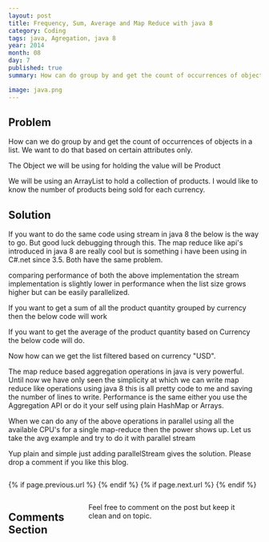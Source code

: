 ```yaml
---
layout: post
title: Frequency, Sum, Average and Map Reduce with java 8
category: Coding
tags: java, Agregation, java 8
year: 2014
month: 08
day: 7
published: true
summary: How can do group by and get the count of occurrences of objects in a list. We want to do that based on certain attributes only. 

image: java.png
---
```

Problem
---
How can we do group by and get the count of occurrences of objects in a list. We want to do that based on certain attributes only.

The Object we will be using for holding the value will be Product

<script src="https://gist.github.com/vallur/666480f53ee40dfa1745.js"></script>

We will be using an ArrayList to hold a collection of products. I would like to know the number of products being sold for each currency. 

Solution
---
<script src="https://gist.github.com/vallur/30fa4bb238d42014a7b3.js"></script>

If you want to do the same code using stream in java 8 the below is the way to go. But good luck debugging through this. The map reduce like api's introduced in java 8 are really cool but is something i have been using in C#.net since 3.5. Both have the same problem.

<script src="https://gist.github.com/vallur/1493f88b5c8caf2c27cb.js"></script>

comparing performance of both the above implementation the stream implementation is slightly lower in performance when the list size grows higher but can be easily parallelized. 

If you want to get a sum of all the product quantity grouped by currency then the below code will work

<script src="https://gist.github.com/vallur/d38b56f4ea6c78645ee9.js"></script>

If you want to get the average of the product quantity based on Currency the below code will do.

<script src="https://gist.github.com/vallur/aa048084971f637d646f.js"></script>

Now how can we get the list filtered based on currency "USD".

<script src="https://gist.github.com/vallur/9ce7ee9e9bca9b492723.js"></script>

The map reduce based aggregation operations in java is very powerful. Until now we have only seen the simplicity at which we can write map reduce like operations using java 8 this is all pretty code to me and saving the number of lines to write. Performance is the same either you use the Aggregation API or do it your self using plain HashMap or Arrays. 

When we can do any of the above operations in parallel using all the available CPU's for a single map-reduce then the power shows up. Let us take the avg example and try to do it with parallel stream

<script src="https://gist.github.com/vallur/f5d1d5aa0c4fcad2bb9f.js"></script>

Yup plain and simple just adding parallelStream gives the solution. Please drop a comment if you like this blog.
<div class="row">	
	<div class="span9 column">
			<p class="pull-right">{% if page.previous.url %} <a href="{{page.previous.url}}" title="Previous Post: {{page.previous.title}}"><i class="icon-chevron-left"></i></a> 	{% endif %}   {% if page.next.url %} 	<a href="{{page.next.url}}" title="Next Post: {{page.next.title}}"><i class="icon-chevron-right"></i></a> 	{% endif %} </p>  
	</div>
</div>

<div class="row">	
    <div class="span9 columns">    
		<h2>Comments Section</h2>
	    <p>Feel free to comment on the post but keep it clean and on topic.</p>
		<div id="fb-root"></div>
<script>(function(d, s, id) {
  var js, fjs = d.getElementsByTagName(s)[0];
  if (d.getElementById(id)) return;
  js = d.createElement(s); js.id = id;
  js.src = "//connect.facebook.net/en_US/sdk.js#xfbml=1&version=v2.0";
  fjs.parentNode.insertBefore(js, fjs);
}(document, 'script', 'facebook-jssdk'));</script>
<div class="fb-comments" data-href="http://vallur.github.io{{ page.url }}" data-numposts="5" data-width="700" data-colorscheme="light"></div>
</div>

<!-- Twitter -->
<script>!function(d,s,id){var js,fjs=d.getElementsByTagName(s)[0];if(!d.getElementById(id)){js=d.createElement(s);js.id=id;js.src="//platform.twitter.com/widgets.js";fjs.parentNode.insertBefore(js,fjs);}}(document,"script","twitter-wjs");</script>

<!-- Google + -->
<script type="text/javascript">
  (function() {
    var po = document.createElement('script'); po.type = 'text/javascript'; po.async = true;
    po.src = 'https://apis.google.com/js/plusone.js';
    var s = document.getElementsByTagName('script')[0]; s.parentNode.insertBefore(po, s);
  })();
</script>

